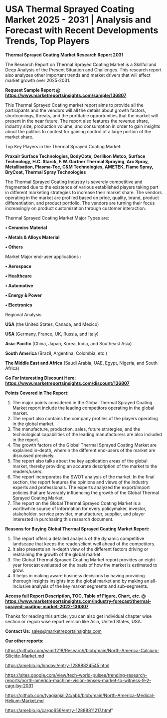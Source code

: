 # USA Thermal Sprayed Coating Market 2025 - 2031 | Analysis and Forecast with Recent Developments Trends, Top Players

<strong>Thermal Sprayed Coating Market Research Report 2031</strong>

The Research Report on Thermal Sprayed Coating Market is a Skillful and Deep Analysis of the Present Situation and Challenges. This research report also analyzes other important trends and market drivers that will affect market growth over 2025-2031.

<strong>Request Sample Report @ <a href=https://www.marketreportsinsights.com/sample/136807>https://www.marketreportsinsights.com/sample/136807</a></strong>

This Thermal Sprayed Coating market report aims to provide all the participants and the vendors will all the details about growth factors, shortcomings, threats, and the profitable opportunities that the market will present in the near future. The report also features the revenue share, industry size, production volume, and consumption in order to gain insights about the politics to contest for gaining control of a large portion of the market share.

Top Key Players in the Thermal Sprayed Coating Market:

<strong>Praxair Surface Technologies, BodyCote, Oerlikon Metco, Surface Technology, H.C. Starck, F.W. Gartner Thermal Spraying, Arc Spray, Metallisation, Plasma-Tec, C&M Technologies, AMETEK, Flame Spray, BryCoat, Thermal Spray Technologies</strong>

The Thermal Sprayed Coating Industry is severely competitive and fragmented due to the existence of various established players taking part in different marketing strategies to increase their market share. The vendors operating in the market are profiled based on price, quality, brand, product differentiation, and product portfolio. The vendors are turning their focus increasingly on product customization through customer interaction.

Thermal Sprayed Coating Market Major Types are:

<strong>• Ceramics Material

• Metals & Alloys Material

• Others</strong>

Market Major end-user applications :

<strong>• Aerospace

• Healthcare

• Automotive

• Energy & Power

• Electronics</strong>

Regional Analysis

</u><strong><b>USA</b></strong> (the United States, Canada, and Mexico)

<strong><b>USA </b></strong>(Germany, France, UK, Russia, and Italy)

<strong><b>Asia-Pacific</b></strong> (China, Japan, Korea, India, and Southeast Asia)

<strong><b>South America</b></strong> (Brazil, Argentina, Colombia, etc.)

<strong><b>The Middle East and Africa</b></strong> (Saudi Arabia, UAE, Egypt, Nigeria, and South Africa)

<strong>Go For Interesting Discount Here: <a href=https://www.marketreportsinsights.com/discount/136807>https://www.marketreportsinsights.com/discount/136807</a></strong>

<strong>Points Covered in The Report:</strong>
<ol>
  <li>The major points considered in the Global Thermal Sprayed Coating Market report include the leading competitors operating in the global market.</li>
  <li>The report also contains the company profiles of the players operating in the global market.</li>
  <li>The manufacture, production, sales, future strategies, and the technological capabilities of the leading manufacturers are also included in the report.</li>
  <li>The growth factors of the Global Thermal Sprayed Coating Market are explained in-depth, wherein the different end-users of the market are discussed precisely.</li>
  <li>The report also talks about the key application areas of the global market, thereby providing an accurate description of the market to the readers/users.</li>
  <li>The report incorporates the SWOT analysis of the market. In the final section, the report features the opinions and views of the industry experts and professionals. The experts analyzed the export/import policies that are favorably influencing the growth of the Global Thermal Sprayed Coating Market.</li>
  <li>The report on the Global Thermal Sprayed Coating Market is a worthwhile source of information for every policymaker, investor, stakeholder, service provider, manufacturer, supplier, and player interested in purchasing this research document.</li>
</ol>
<strong>Reasons for Buying Global Thermal Sprayed Coating Market Report:</strong>

<ol>
  <li>The report offers a detailed analysis of the dynamic competitive landscape that keeps the reader/client well ahead of the competitors.</li>
  <li>It also presents an in-depth view of the different factors driving or restraining the growth of the global market.</li>
  <li>The Global Thermal Sprayed Coating Market report provides an eight-year forecast evaluated on the basis of how the market is estimated to grow.</li>
  <li>It helps in making aware business decisions by having providing thorough insights insights into the global market and by making an all-inclusive analysis of the key market segments and sub-segments.</li>
</ol>
<strong>Access full Report Description, TOC, Table of Figure, Chart, etc. @ <a href=https://www.marketreportsinsights.com/industry-forecast/thermal-sprayed-coating-market-2022-136807>https://www.marketreportsinsights.com/industry-forecast/thermal-sprayed-coating-market-2022-136807</a></strong>


Thanks for reading this article; you can also get individual chapter wise section or region wise report version like Asia, United States, USA.

<strong>Contact Us:</strong>
sales@marketreportsinsights.com

<strong>Our other reports:</strong>

<a href=https://github.com/yami1218/Research/blob/main/North-America-Calcium-Silicide-Market.md>https://github.com/yami1218/Research/blob/main/North-America-Calcium-Silicide-Market.md</a>

<a href=https://ameblo.jp/hindavi/entry-12888824545.html>https://ameblo.jp/hindavi/entry-12888824545.html</a>

<a href=https://sites.google.com/view/tech-world-pulsee/trending-research-reports/north-america-machine-vision-lenses-market-to-witness-9-2-cagr-by-2031>https://sites.google.com/view/tech-world-pulsee/trending-research-reports/north-america-machine-vision-lenses-market-to-witness-9-2-cagr-by-2031</a>

<a href=https://github.com/tyagianjali24/abb/blob/main/North-America-Medical-Helium-Market.md>https://github.com/tyagianjali24/abb/blob/main/North-America-Medical-Helium-Market.md</a>

<a href=https://ameblo.jp/cargo656/entry-12888811217.html>https://ameblo.jp/cargo656/entry-12888811217.html</a>"
